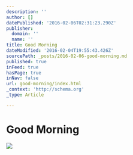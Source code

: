 ```yaml
---
description: ''
author: []
datePublished: '2016-02-06T02:31:23.290Z'
publisher:
  domain: ''
  name: ''
title: Good Morning
dateModified: '2016-02-04T19:55:43.426Z'
sourcePath: _posts/2016-02-06-good-morning.md
published: true
inFeed: true
hasPage: true
inNav: false
url: good-morning/index.html
_context: 'http://schema.org'
_type: Article

---
```

# Good Morning
![](https://the-grid-user-content.s3-us-west-2.amazonaws.com/39569b67-bb4a-4a10-bef9-534b2779f7c0.png)